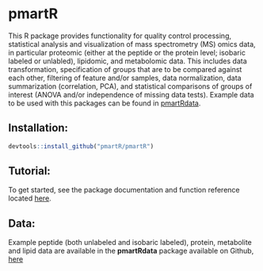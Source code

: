 # pmartR

This R package provides functionality for quality control processing, statistical analysis and visualization of mass spectrometry (MS) omics data, in particular proteomic (either at the peptide or the protein level; isobaric labeled or unlabled), lipidomic, and metabolomic data. This includes data transformation, specification of groups that are to be compared against each other, filtering of feature and/or samples, data normalization, data summarization (correlation, PCA), and statistical comparisons of groups of interest (ANOVA and/or independence of missing data tests). Example data to be used with this packages can be found in [pmartRdata](https://github.com/pmartR/pmartRdata).


## Installation:

``` r
devtools::install_github("pmartR/pmartR")
```


## Tutorial:

To get started, see the package documentation and function reference located [here](https://pmartr.github.io/pmartR/index.html).

## Data:

Example peptide (both unlabeled and isobaric labeled), protein, metabolite and lipid data are available in the __pmartRdata__ package available on Github, [here](https://github.com/pmartR/pmartRdata)
 


